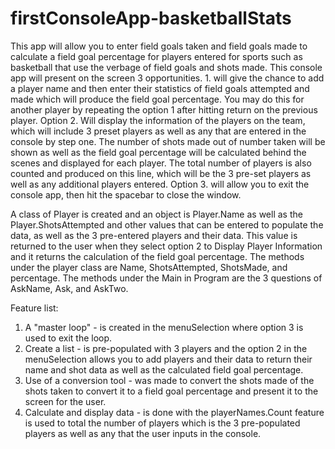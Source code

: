 # firstConsoleApp-basketballStats
This app will allow you to enter field goals taken and field goals made to calculate a field goal percentage for players entered for sports such as basketball that use the verbage of field goals and shots made.
This console app will present on the screen 3 opportunities. 1. will give the chance to add a player name and then enter their statistics of field goals attempted and made which will produce the field goal percentage. You may do this for another player by repeating the option 1 after hitting return on the previous player.
Option 2. Will display the information of the players on the team, which will include 3 preset players as well as any that are entered in the console by step one.  The number of shots made out of number taken will be shown as well as the field goal percentage will be calculated behind the scenes and displayed for each player. The total number of players is also counted and produced on this line, which will be the 3 pre-set players as well as any additional players entered.
Option 3. will allow you to exit the console app, then hit the spacebar to close the window.

A class of Player is created and an object is Player.Name as well as the Player.ShotsAttempted and other values that can be entered to populate the data, as well as the 3 pre-entered players and their data.
This value is returned to the user when they select option 2 to Display Player Information and it returns the calculation of the field goal percentage.
The methods under the player class are Name, ShotsAttempted, ShotsMade, and percentage.
The methods under the Main in Program are the 3 questions of AskName, Ask, and AskTwo.

Feature list:
1. A "master loop" - is created in the menuSelection where option 3 is used to exit the loop.
2. Create a list - is pre-populated with 3 players and the option 2 in the menuSelection allows you to add players and their data to return their name and shot data as well as the calculated field goal percentage.
3. Use of a conversion tool - was made to convert the shots made of the shots taken to convert it to a field goal percentage and present it to the screen for the user.
4. Calculate and display data - is done with the playerNames.Count feature is used to total the number of players which is the 3 pre-populated players as well as any that the user inputs in the console.
